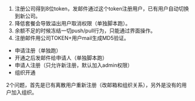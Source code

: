 1. 注册公司得到8位token，发邮件通过这个token注册用户，已有用户自动切换到新公司。
2. 降低套餐会导致溢出用户取消权限（单独脚本跑）。
3. 余额不足的时候冻结一切push/pull行为，只能通过界面操作。
4. 注册邮件用公司TOKEN+用户mail生成MD5验证。

* 申请注册（单独跑）
* 开通之后发邮件给申请人（单独脚本跑）
* 申请人注册（只允许新注册，默认加入admin权限）
* 组织开通

2个问题，首先是已有离散用户重新注册（改邮箱和组织关系），另外是没有的用户加入组织。
